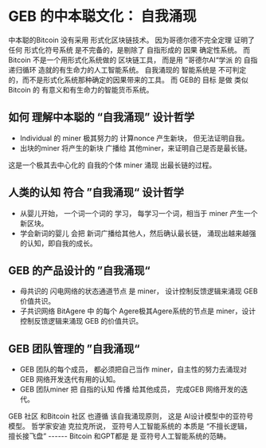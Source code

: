 # GEB 的中本聪文化： 自我涌现
中本聪的Bitcoin 没有采用 形式化区块链技术。 因为哥德尔德不完全定理 证明了任何 形式化符号系统 是不完备的，是剔除了 自指形成的 因果 确定性系统。 
而 Bitcoin 不是一个用形式化系统做的 区块链工具， 而是用 ”哥德尔AI“学派 的 自指递归循环 造就的有生命力的人工智能系统。
自我涌现的 智能系统是 不可判定的，而不是形式化系统那种确定的因果带来的工具。
而 GEB的 目标 是做 类似 Bitcoin 的 有意义和有生命力的智能货币系统。

## 如何 理解中本聪的 “自我涌现” 设计哲学
- Individual 的 miner 极其努力的 计算nonce 产生新块， 但无法证明自我。
- 出块的miner 将产生的新块 广播给 其他miner，来证明自己是否是最长链。

这是一个极其去中心化的 自我的个体 miner 涌现 出最长链的过程。

## 人类的认知 符合 ”自我涌现“ 设计哲学
- 从婴儿开始， 一个词一个词的 学习， 每学习一个词，相当于 miner 产生一个新区块。
- 学会新词的婴儿 会把 新词广播给其他人，然后确认最长链， 涌现出越来越强的认知，即自我的成长。

## GEB 的产品设计的 ”自我涌现“
- 母共识的 闪电网络的状态通道节点 是 miner， 设计控制反馈逻辑来涌现 GEB 价值共识。
- 子共识网络 BitAgere 中 的每个 Agere极其Agere系统的节点是 miner，设计控制反馈逻辑来涌现 GEB 的价值共识。

## GEB 团队管理的 ”自我涌现“
- GEB 团队的每个成员， 都必须把自己当作 miner，自主性的努力去涌现对 GEB 网络开发迭代有用的认知。
- GEB 团队miner 把 自指的认知 传播 给其他成员， 完成GEB 网络开发的迭代。

GEB 社区 和Bitcoin 社区 也遵循 该自我涌现原则， 这是 AI设计模型中的亚符号模型。
哲学家安迪 克拉克所说， 亚符号人工智能系统的 本质是 “不擅长逻辑， 擅长接飞盘” ------ Bitcoin 和GPT都是 是 亚符号人工智能系统的范畴。
